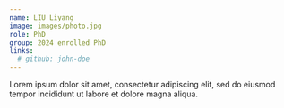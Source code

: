 ```yaml
---
name: LIU Liyang
image: images/photo.jpg
role: PhD
group: 2024 enrolled PhD
links:
  # github: john-doe
---
```


Lorem ipsum dolor sit amet, consectetur adipiscing elit, sed do eiusmod tempor incididunt ut labore et dolore magna aliqua.
